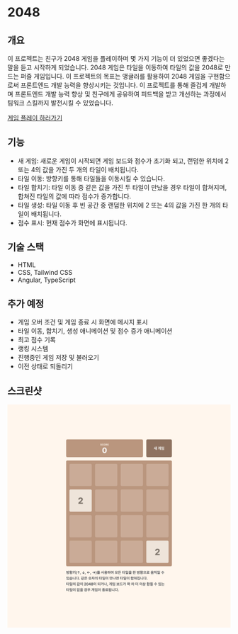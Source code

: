# 2048

## 개요

이 프로젝트는 친구가 2048 게임을 플레이하며 몇 가지 기능이 더 있었으면 좋겠다는 말을 듣고 시작하게 되었습니다. 2048 게임은 타일을 이동하여 타일의 값을 2048로 만드는 퍼즐 게임입니다. 이 프로젝트의 목표는 앵귤러를 활용하여 2048 게임을 구현함으로써 프론트엔드 개발 능력을 향상시키는 것입니다. 이 프로젝트를 통해 즐겁게 개발하며 프론트엔드 개발 능력 향상 및 친구에게 공유하여 피드백을 받고 개선하는 과정에서 팀워크 스킬까지 발전시킬 수 있었습니다.

[게임 플레이 하러가기](https://990225.github.io/2048/)

## 기능

- 새 게임: 새로운 게임이 시작되면 게임 보드와 점수가 초기화 되고, 랜덤한 위치에 2 또는 4의 값을 가진 두 개의 타일이 배치됩니다.
- 타일 이동: 방향키를 통해 타일들을 이동시킬 수 있습니다.
- 타일 합치기: 타일 이동 중 같은 값을 가진 두 타일이 만났을 경우 타일이 합쳐지며, 합쳐진 타일의 값에 따라 점수가 증가합니다.
- 타일 생성: 타일 이동 후 빈 공간 중 랜덤한 위치에 2 또는 4의 값을 가진 한 개의 타일이 배치됩니다.
- 점수 표시: 현재 점수가 화면에 표시됩니다.

## 기술 스택

- HTML
- CSS, Tailwind CSS
- Angular, TypeScript

## 추가 예정

- 게임 오버 조건 및 게임 종료 시 화면에 메시지 표시
- 타일 이동, 합치기, 생성 애니메이션 및 점수 증가 애니메이션
- 최고 점수 기록
- 랭킹 시스템
- 진행중인 게임 저장 및 불러오기
- 이전 상태로 되돌리기

## 스크린샷

![전체](./src/assets/imgs/2048.jpg)
